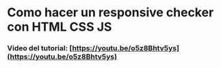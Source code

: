 # Como hacer un responsive checker con HTML CSS JS
### Video del tutorial: [https://youtu.be/o5z8Bhtv5ys](https://youtu.be/o5z8Bhtv5ys)
